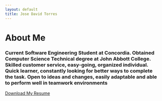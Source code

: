 ```yaml
---
layout: default
title: Jose David Torres
---
```


# **About Me**

### Current Software Engineering Student at Concordia. Obtained Computer Science Technical degree at John Abbott College. Skilled customer service, easy-going, organized individual. Quick learner, constantly looking for better ways to complete the task. Open to ideas and changes, easily adaptable and able to perform well in teamwork environments

[Download My Resume](../TorresJoseDavid.pdf)
